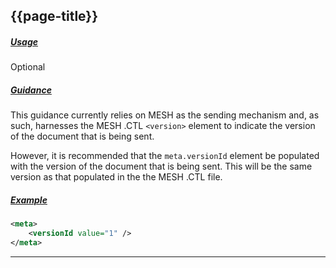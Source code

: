 ## {{page-title}}

<h5><ins>Usage</ins></h5>

<span class="mro-circle optional" title="Optional"></span> Optional


<h5><ins>Guidance</ins></h5>

This guidance currently relies on MESH as the sending mechanism and, as such, harnesses the MESH .CTL `<version>` element to indicate the version of the document that is being sent.

However, it is recommended that the `meta.versionId` element be populated with the version of the document that is being sent. This will be the same version as that populated in the the MESH .CTL file.

<h5><ins>Example</ins></h5>

```xml
<meta>
    <versionId value="1" />
</meta>
```

---